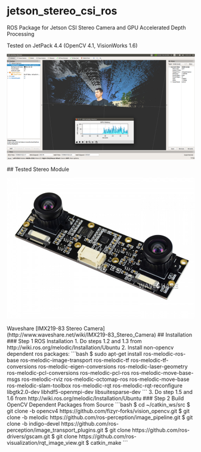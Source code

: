 # jetson_stereo_csi_ros
ROS Package for Jetson CSI Stereo Camera and GPU Accelerated Depth Processing

Tested on JetPack 4.4 (OpenCV 4.1, VisionWorks 1.6)
<p align="center">
  <img src="data/Screenshot.png" />
</p>
## Tested Stereo Module
<p align="center">
  <img src="data/540px-IMX219-83-Stereo-Camera-1.jpg" />
</p>
Waveshare [IMX219-83 Stereo Camera](http://www.waveshare.net/wiki/IMX219-83_Stereo_Camera)
## Installation
### Step 1 ROS Installation
1. Do steps 1.2 and 1.3 from http://wiki.ros.org/melodic/Installation/Ubuntu
2. Install non-opencv dependent ros packages:
```bash
$ sudo apt-get install ros-melodic-ros-base ros-melodic-image-transport ros-melodic-tf ros-melodic-tf-conversions ros-melodic-eigen-conversions ros-melodic-laser-geometry ros-melodic-pcl-conversions ros-melodic-pcl-ros ros-melodic-move-base-msgs ros-melodic-rviz ros-melodic-octomap-ros ros-melodic-move-base ros-melodic-slam-toolbox ros-melodic-rqt ros-melodic-rqt-reconfigure libgtk2.0-dev libhdf5-openmpi-dev libsuitesparse-dev
```
3. Do step 1.5 and 1.6 from http://wiki.ros.org/melodic/Installation/Ubuntu
### Step 2 Build OpenCV Dependent Packages from Source
```bash
$ cd ~/catkin_ws/src
$ git clone -b opencv4 https://github.com/fizyr-forks/vision_opencv.git
$ git clone -b melodic https://github.com/ros-perception/image_pipeline.git
$ git clone -b indigo-devel https://github.com/ros-perception/image_transport_plugins.git
$ git clone https://github.com/ros-drivers/gscam.git
$ git clone https://github.com/ros-visualization/rqt_image_view.git
$ catkin_make
```
